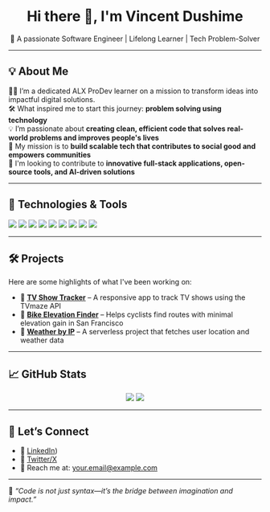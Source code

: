 <h1 align="center">Hi there 👋, I'm Vincent Dushime</h1>

<p align="center">
  🚀 A passionate Software Engineer | Lifelong Learner | Tech Problem-Solver
</p>

---

## 💡 About Me

👨‍💻 I’m a dedicated ALX ProDev learner on a mission to transform ideas into impactful digital solutions.  
🛠️ What inspired me to start this journey: **problem solving using technology**  
💡 I’m passionate about **creating clean, efficient code that solves real-world problems and improves people's lives**  
🎯 My mission is to **build scalable tech that contributes to social good and empowers communities**  
💼 I'm looking to contribute to **innovative full-stack applications, open-source tools, and AI-driven solutions**

---

## 🧰 Technologies & Tools

<img src="https://img.shields.io/badge/-HTML5-E34F26?style=flat-square&logo=html5&logoColor=white"/>
<img src="https://img.shields.io/badge/-CSS3-1572B6?style=flat-square&logo=css3"/>
<img src="https://img.shields.io/badge/-JavaScript-F7DF1E?style=flat-square&logo=javascript&logoColor=black"/>
<img src="https://img.shields.io/badge/-Node.js-339933?style=flat-square&logo=node.js&logoColor=white"/>
<img src="https://img.shields.io/badge/-React-61DAFB?style=flat-square&logo=react&logoColor=black"/>
<img src="https://img.shields.io/badge/-Python-3776AB?style=flat-square&logo=python&logoColor=white"/>
<img src="https://img.shields.io/badge/-PostgreSQL-336791?style=flat-square&logo=postgresql&logoColor=white"/>
<img src="https://img.shields.io/badge/-Git-F05032?style=flat-square&logo=git&logoColor=white"/>
<img src="https://img.shields.io/badge/-GitHub-181717?style=flat-square&logo=github"/>

---

## 🛠️ Projects

Here are some highlights of what I've been working on:

- 🔭 **[TV Show Tracker](https://github.com/yourusername/tv-show-tracker)** – A responsive app to track TV shows using the TVmaze API  
- 🚴 **[Bike Elevation Finder](https://github.com/yourusername/bike-elevation-finder)** – Helps cyclists find routes with minimal elevation gain in San Francisco  
- 🌱 **[Weather by IP](https://github.com/yourusername/weather_ip)** – A serverless project that fetches user location and weather data

---

## 📈 GitHub Stats

<p align="center">
  <img src="https://github-readme-stats.vercel.app/api?username=yourusername&show_icons=true&theme=github_dark"/>
  <img src="https://github-readme-stats.vercel.app/api/top-langs/?username=yourusername&layout=compact&theme=github_dark"/>
</p>

---

## 🤝 Let’s Connect

- 🔗 [LinkedIn](https://www.linkedin.com/in/vincentdushime/))
- 💬 [Twitter/X]((https://x.com/vinci_dax))
- 📧 Reach me at: your.email@example.com

---

📌 *“Code is not just syntax—it’s the bridge between imagination and impact.”*

